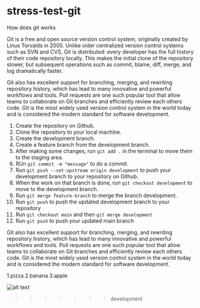 # stress-test-git
How does git works


Git is a free and open source version control system, originally created by Linus Torvalds in 2005. Unlike older centralized version control systems such as SVN and CVS, Git is distributed: every developer has the full history of their code repository locally. This makes the initial clone of the repository slower, but subsequent operations such as commit, blame, diff, merge, and log dramatically faster.

Git also has excellent support for branching, merging, and rewriting repository history, which has lead to many innovative and powerful workflows and tools. Pull requests are one such popular tool that allow teams to collaborate on Git branches and efficiently review each others code. Git is the most widely used version control system in the world today and is considered the modern standard for software development.


1. Create the repository on Github.
2. Clone the repository to your local machine.
3. Create the development branch.
4. Create a feature branch from the development branch.
5. After making some changes, run  ```git add .``` in the terminal to move them to the staging area.
6. RUn ```git commit -m "message"``` to do a commit.
7. Run ```git push --set-upstream origin development``` to push your development branch to your repository on Github.
8. When the work on that branch is done, run ``git checkout development`` to move to the development branch.
9. Run ```git merge feature-branch``` to merge the branch development.
10. Run ```git push``` to push the updated development branch to your repository
11. Run ```git checkout main``` and then ```git merge development```
12. Run ```git push``` to push your updated main branch

Git also has excellent support for branching, merging, and rewriting repository history, which has lead to many innovative and powerful workflows and tools. Pull requests are one such popular tool that allow teams to collaborate on Git branches and efficiently review each others code. Git is the most widely used version control system in the world today and is considered the modern standard for software development.

1.pizza
2.banana
3.apple


![alt text](https://camo.githubusercontent.com/38f113b96a368dfb7f634d2f2da97e7b8c748042d2a284b97c3fad048bb3ff55/68747470733a2f2f6d69726f2e6d656469756d2e636f6d2f6d61782f323733322f312a6d74736b3366515f4252656d466964686b656c3364412e706e67 "GIT")
 
>>>>>>> development
